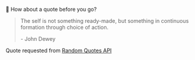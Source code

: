 📣 How about a quote before you go?

> The self is not something ready-made, but something in continuous formation through choice of action.
>
> <p>- John Dewey</p>

Quote requested from [Random Quotes API](https://github.com/lukePeavey/quotable)
